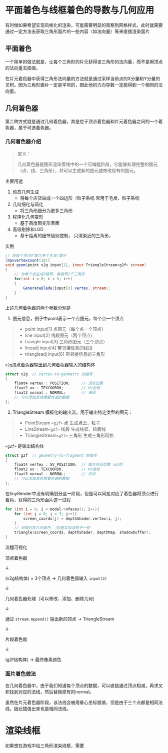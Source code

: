 # 平面着色与线框着色的导数与几何应用

有时候如果希望实现风格化的渲染，可能需要明显的观察到网格样式，此时就需要通过一定方法去获取三角形面片的一些内容（如法向量）等来直接渲染面片

## 平面着色

一个简单的做法就是，让每个三角形的片元获得该三角形的法向量，而不是用顶点的法向量去插值。

在片元着色器中获得三角形法向量的方法就是通过采样当前点的X分量和Y分量的叉积。因为三角形面片一定是平坦的，因此他的方向导数一定能得到一个相同的法向量。

## 几何着色器

第二种方式就是通过几何着色器，其是位于顶点着色器和片元着色器之间的一个着色器，属于可选着色器。

### 几何着色器介绍

> 定义：
> 
> 几何着色器是图形渲染管线中的一个可编程阶段，它能够处理完整的图元（点、线、三角形），并可以生成新的图元或修改现有的图元。

主要用途

1. 动态几何生成 
    + 将每个店货站成一个四边形（粒子系统 常用于毛发、粒子系统
2. 几何细化与简化
    + 将三角形细分为更多三角形
3. 程序化几何变形
    + 基于高度图变形表面
4. 高级剔除和LOD
    + 基于距离的细节级别控制， 只渲染近的三角形，

实例
```glsl
// 将每个顶点扩展为多个毛发/草叶
[maxvertexcount(18)]
void geom(point v2g input[1], inout TriangleStream<g2f> stream)
{
    // 为每个点生成3根草，每根草2个三角形
    for(int i = 0; i < 3; i++)
    {
        GenerateBlade(input[0].vertex, stream);
    }
}
```

上述几何着色器的两个参数分别是

1. 图元信息，例子中point表示一个点图元，每个点一个顶点
> + point	input[1]	点图元（每个点一个顶点）
> + line	input[2]	线段图元（两个顶点）
> + triangle	input[3]	三角形图元（三个顶点）
> + lineadj	input[4]	带邻接信息的线段
> + triangleadj	input[6]	带邻接信息的三角形

`v2g`顶点着色器输出到几何着色器输入的结构体

```glsl
struct v2g  // vertex-to-geometry 的缩写
{
    float4 vertex : POSITION;     // 顶点位置
    float2 uv : TEXCOORD0;        // UV坐标
    float3 normal : NORMAL;       // 法线
    // 可以添加其他需要传递的数据
};

```


2. TriangleStream 模板化的输出流，用于输出特定类型的图元：

> + PointStream `<g2f>`	点	生成点云、粒子
> + LineStream`<g2f>`	线段	生成线框、轮廓线
> + TriangleStream`<g2f>`	三角形	生成三角形网格

`<g2f>` 是输出结构体

```glsl
struct g2f  // geometry-to-fragment 的缩写
{
    float4 vertex : SV_POSITION;  // 裁剪空间位置（必须）
    float2 uv : TEXCOORD0;        // UV坐标
    float3 normal : NORMAL;       // 法线
    // 可以添加其他需要传递的数据
};
```

在tinyRender中没有明确划分这一阶段，但是可以间接对应了着色器将顶点进行着色，获得的三角形面片这一过程

```c++
for (int i = 0; i < model->nfaces(); i++){
    for (int j = 0; j < 3; j++){
        screen_coords[j] = depthShader.vertex(i, j);
    }
    // 间接对应几何着色 （但是实际流程不一样
    triangle(screen_coords, depthShader, depthMap, shadowbuffer);
}

```

流程可视化

顶点着色器

↓

(v2g结构体) × 3个顶点 → 几何着色器输入 `input[3]`

↓

几何着色器处理（可以修改、添加、删除几何）

↓

通过 `stream.Append()` 输出新的顶点 → TriangleStream

↓

片段着色器

↓

(g2f结构体) → 最终像素颜色

### 面片着色做法

在几何着色器中，由于我们知道每个顶点的数据，可以直接通过顶点相减，再求叉积找到对应的法线，然后替换原有的normal。

虽然在片元着色器阶段，该法线会被用重心坐标插值，但是由于三个点都是相同法线，因此插值出来也是相同法线。


# 渲染线框

如果想在游戏中给三角形渲染线框，需要

##